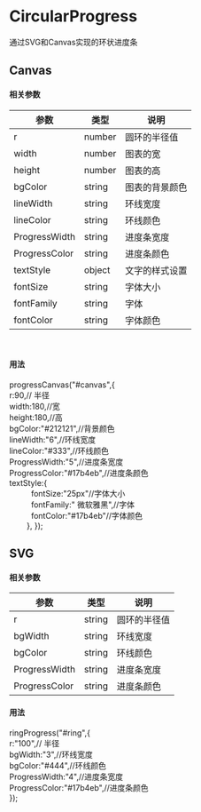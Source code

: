 # CircularProgress
通过SVG和Canvas实现的环状进度条  

## Canvas

#### 相关参数
 参数 | 类型 | 说明
----|------|----
r | number  | 圆环的半径值
width | number  | 图表的宽
height | number  | 图表的高
bgColor | string  | 图表的背景颜色
lineWidth | string  | 环线宽度
lineColor | string  | 环线颜色
ProgressWidth | string  | 进度条宽度
ProgressColor | string  | 进度条颜色
textStyle | object  | 文字的样式设置
fontSize | string  | 字体大小
fontFamily | string  | 字体
fontColor | string  | 字体颜色
        
#### 用法
progressCanvas("#canvas",{  
				r:90,// 半径  
	            width:180,//宽  
	            height:180,//高  
	            bgColor:"#212121",//背景颜色  
	            lineWidth:"6",//环线宽度  
	            lineColor:"#333",//环线颜色  
	            ProgressWidth:"5",//进度条宽度  
	            ProgressColor:"#17b4eb",//进度条颜色  
	            textStyle:{  
	            	fontSize:"25px"//字体大小  
	            	fontFamily:" 微软雅黑",//字体  
	            	fontColor:"#17b4eb"//字体颜色  
	         },
			});   
        
          
## SVG
#### 相关参数
 参数 | 类型 | 说明
----|------|----
r | string  | 圆环的半径值
bgWidth | string  | 环线宽度
bgColor | string  | 环线颜色
ProgressWidth | string  | 进度条宽度
ProgressColor | string  | 进度条颜色


#### 用法
ringProgress("#ring",{  
				r:"100",// 半径  
	            bgWidth:"3",//环线宽度  
	            bgColor:"#444",//环线颜色  
	            ProgressWidth:"4",//进度条宽度  
	            ProgressColor:"#17b4eb",//进度条颜色  
			});	  	

 
